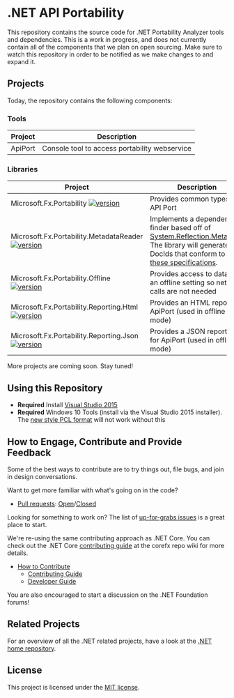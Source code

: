 # .NET API Portability

This repository contains the source code for .NET Portability Analyzer tools
and dependencies. This is a work in progress, and does not currently contain
all of the components that we plan on open sourcing. Make sure to watch this
repository in order to be notified as we make changes to and expand it.

## Projects

Today, the repository contains the following components:

### Tools

| Project | Description |
| ------- | ----------- |
| ApiPort | Console tool to access portability webservice | 

### Libraries

| Project | Description |
| ------- | ----------- |
| Microsoft.Fx.Portability [![version](https://img.shields.io/myget/dotnet-apiport/v/Microsoft.Fx.Portability.svg)](https://www.myget.org/gallery/dotnet-apiport) | Provides common types for API Port |
| Microsoft.Fx.Portability.MetadataReader [![version](https://img.shields.io/myget/dotnet-apiport/v/Microsoft.Fx.Portability.MetadataReader.svg)](https://www.myget.org/gallery/dotnet-apiport) | Implements a dependency finder based off of [System.Reflection.Metadata](https://github.com/dotnet/corefx/tree/master/src/System.Reflection.Metadata). The library will generate DocIds that conform to [these specifications](https://msdn.microsoft.com/en-us/library/fsbx0t7x.aspx). |
| Microsoft.Fx.Portability.Offline [![version](https://img.shields.io/myget/dotnet-apiport/v/Microsoft.Fx.Portability.Offline.svg)](https://www.myget.org/gallery/dotnet-apiport) | Provides access to data in an offline setting so network calls are not needed |
| Microsoft.Fx.Portability.Reporting.Html [![version](https://img.shields.io/myget/dotnet-apiport/v/Microsoft.Fx.Portability.Reports.Html.svg)](https://www.myget.org/gallery/dotnet-apiport) | Provides an HTML report for ApiPort (used in offline mode) |
| Microsoft.Fx.Portability.Reporting.Json [![version](https://img.shields.io/myget/dotnet-apiport/v/Microsoft.Fx.Portability.Reports.Json.svg)](https://www.myget.org/gallery/dotnet-apiport) | Provides a JSON reporter for ApiPort (used in offline mode) |

More projects are coming soon. Stay tuned!

## Using this Repository

* **Required** Install [Visual Studio 2015](http://www.visualstudio.com/en-us/downloads/visual-studio-2015-downloads-vs.aspx)
* **Required** Windows 10 Tools (install via the Visual Studio 2015 installer). The [new style PCL format](http://blog.nuget.org/20150729/Introducing-nuget-uwp.html) will not work without this

## How to Engage, Contribute and Provide Feedback

Some of the best ways to contribute are to try things out, file bugs, and join in design conversations.

Want to get more familiar with what's going on in the code?

* [Pull requests](https://github.com/Microsoft/dotnet-apiport/pulls): [Open](https://github.com/Microsoft/dotnet-apiport/pulls?q=is%3Aopen+is%3Apr)/[Closed](https://github.com/Microsoft/dotnet-apiport/pulls?q=is%3Apr+is%3Aclosed)

Looking for something to work on? The list of [up-for-grabs issues](https://github.com/Microsoft/dotnet-apiport/issues?q=is%3Aopen+is%3Aissue) is a great place to start.

We're re-using the same contributing approach as .NET Core. You can check out the .NET Core [contributing guide][Contributing Guide] at the corefx repo wiki for more details.

* [How to Contribute][Contributing Guide]
    * [Contributing Guide][Contributing Guide]
    * [Developer Guide]

You are also encouraged to start a discussion on the .NET Foundation forums!

[Contributing Guide]: https://github.com/dotnet/corefx/wiki/Contributing
[Developer Guide]: https://github.com/dotnet/corefx/wiki/Developer-Guide

## Related Projects

For an overview of all the .NET related projects, have a look at the
[.NET home repository](https://github.com/Microsoft/dotnet).

## License

This project is licensed under the [MIT license](LICENSE).
